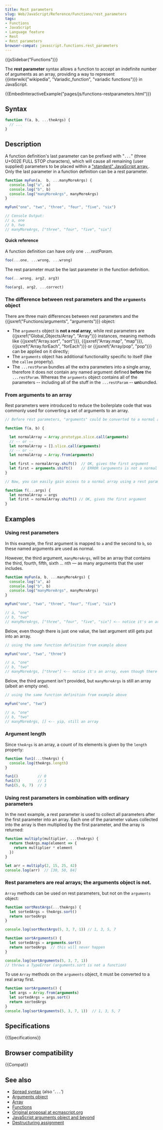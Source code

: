 ```yaml
---
title: Rest parameters
slug: Web/JavaScript/Reference/Functions/rest_parameters
tags:
- Functions
- JavaScript
- Language feature
- Rest
- Rest parameters
browser-compat: javascript.functions.rest_parameters
---
```

{{jsSidebar("Functions")}}

The **rest parameter** syntax allows a function to accept an indefinite number
of arguments as an array, providing a way to represent
{{interwiki("wikipedia", "Variadic_function", "variadic functions")}}
in JavaScript.

{{EmbedInteractiveExample("pages/js/functions-restparameters.html")}}

## Syntax

```js
function f(a, b, ...theArgs) {
  // ...
}
```

## Description

A function definition's last parameter can be prefixed with "`...`" (three
U+002E FULL STOP characters), which will cause all remaining (user supplied)
parameters to be placed within a
["standard" JavaScript array.](https://developer.mozilla.org/en-US/docs/Web/JavaScript/Reference/Global_Objects/Array).
Only the last parameter in a function definition can be a rest parameter.

```js
function myFun(a,  b, ...manyMoreArgs) {
  console.log("a", a)
  console.log("b", b)
  console.log("manyMoreArgs", manyMoreArgs)
}

myFun("one", "two", "three", "four", "five", "six")

// Console Output:
// a, one
// b, two
// manyMoreArgs, ["three", "four", "five", "six"]
```

#### Quick reference

A function definition can have only one `...`*restParam*.

```js example-bad
foo(...one, ...wrong, ...wrong)
```

The rest parameter must be the last parameter in the function definition.

```js example-bad
foo(...wrong, arg2, arg3)
```

```js example-good
foo(arg1, arg2, ...correct)
```

### The difference between rest parameters and the `arguments` object

There are three main differences between rest parameters and the
{{jsxref("Functions/arguments", "arguments")}} object:

*   The `arguments` object is **not a real array**, while rest parameters are
    {{jsxref("Global_Objects/Array", "Array")}} instances, meaning
    methods like {{jsxref("Array.sort", "sort")}},
    {{jsxref("Array.map", "map")}},
    {{jsxref("Array.forEach", "forEach")}} or
    {{jsxref("Array/pop", "pop")}} can be applied on it directly;
*   The `arguments` object has additional functionality specific to itself (like
    the `callee` property).
*   The `...restParam` bundles all the extra parameters into a single array,
    therefore it does not contain any named argument defined **before** the
    `...restParam`. Whereas the `arguments` object contains all of the parameters
    \-- including all of the stuff in the `...restParam` -- **un**bundled.

### From arguments to an array

Rest parameters were introduced to reduce the boilerplate code that was commonly
used for converting a set of arguments to an array.

```js
// Before rest parameters, "arguments" could be converted to a normal array using:

function f(a, b) {

  let normalArray = Array.prototype.slice.call(arguments)
  // -- or --
  let normalArray = [].slice.call(arguments)
  // -- or --
  let normalArray = Array.from(arguments)

  let first = normalArray.shift()  // OK, gives the first argument
  let first = arguments.shift()    // ERROR (arguments is not a normal array)
}

// Now, you can easily gain access to a normal array using a rest parameter

function f(...args) {
  let normalArray = args
  let first = normalArray.shift() // OK, gives the first argument
}
```

## Examples

### Using rest parameters

In this example, the first argument is mapped to `a` and the second to `b`, so
these named arguments are used as normal.

However, the third argument, `manyMoreArgs`, will be an array that contains the
third, fourth, fifth, sixth ... nth — as many arguments that the user includes.

```js
function myFun(a, b, ...manyMoreArgs) {
  console.log("a", a)
  console.log("b", b)
  console.log("manyMoreArgs", manyMoreArgs)
}

myFun("one", "two", "three", "four", "five", "six")

// a, "one"
// b, "two"
// manyMoreArgs, ["three", "four", "five", "six"] <-- notice it's an array
```

Below, even though there is just one value, the last argument still gets put
into an array.

```js
// using the same function definition from example above

myFun("one", "two", "three")

// a, "one"
// b, "two"
// manyMoreArgs, ["three"] <-- notice it's an array, even though there's just one value
```

Below, the third argument isn't provided, but `manyMoreArgs` is still an array
(albeit an empty one).

```js
// using the same function definition from example above

myFun("one", "two")

// a, "one"
// b, "two"
// manyMoreArgs, [] <-- yip, still an array
```

### Argument length

Since `theArgs` is an array, a count of its elements is given by the `length`
property:

```js
function fun1(...theArgs) {
  console.log(theArgs.length)
}

fun1()         // 0
fun1(5)        // 1
fun1(5, 6, 7)  // 3
```

### Using rest parameters in combination with ordinary parameters

In the next example, a rest parameter is used to collect all parameters after
the first parameter into an array. Each one of the parameter values collected
into the array is then multiplied by the first parameter, and the array is
returned:

```js
function multiply(multiplier, ...theArgs) {
  return theArgs.map(element => {
    return multiplier * element
  })
}

let arr = multiply(2, 15, 25, 42)
console.log(arr)  // [30, 50, 84]
```

### Rest parameters are real arrays; the arguments object is not.

`Array` methods can be used on rest parameters, but not on the `arguments`
object:

```js
function sortRestArgs(...theArgs) {
  let sortedArgs = theArgs.sort()
  return sortedArgs
}

console.log(sortRestArgs(5, 3, 7, 1)) // 1, 3, 5, 7

function sortArguments() {
  let sortedArgs = arguments.sort()
  return sortedArgs  // this will never happen
}

console.log(sortArguments(5, 3, 7, 1))
// throws a TypeError (arguments.sort is not a function)
```

To use `Array` methods on the `arguments` object, it must be converted to a real
array first.

```js
function sortArguments() {
  let args = Array.from(arguments)
  let sortedArgs = args.sort()
  return sortedArgs
}
console.log(sortArguments(5, 3, 7, 1))  // 1, 3, 5, 7
```

## Specifications

{{Specifications}}

## Browser compatibility

{{Compat}}

## See also

*   [Spread syntax](/en-US/docs/Web/JavaScript/Reference/Operators/Spread_syntax)
    (also ‘`...`’)
*   [Arguments object](/en-US/docs/Web/JavaScript/Reference/Functions/arguments)
*   [Array](/en-US/docs/Web/JavaScript/Reference/Global_Objects/Array)
*   [Functions](/en-US/docs/Web/JavaScript/Reference/Functions "Functions and function scope")
*   [Original proposal at ecmascript.org](http://wiki.ecmascript.org/doku.php?id=harmony:rest_parameters)
*   [JavaScript arguments object and beyond](http://javascriptweblog.wordpress.com/2011/01/18/javascripts-arguments-object-and-beyond/)
*   [Destructuring assignment](/en-US/docs/Web/JavaScript/Reference/Operators/Destructuring_assignment)
